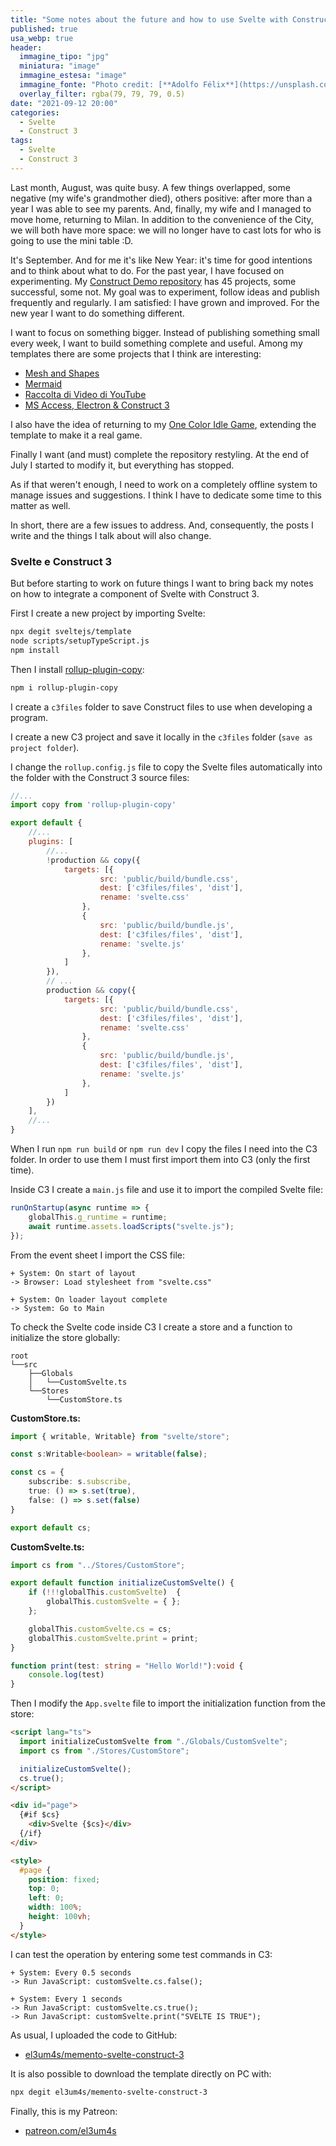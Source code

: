 ```yaml
---
title: "Some notes about the future and how to use Svelte with Construct 3 (English)"
published: true
usa_webp: true
header:
  immagine_tipo: "jpg"
  miniatura: "image"
  immagine_estesa: "image"
  immagine_fonte: "Photo credit: [**Adolfo Félix**](https://unsplash.com/@adolfofelix)"
  overlay_filter: rgba(79, 79, 79, 0.5)
date: "2021-09-12 20:00"
categories:
  - Svelte
  - Construct 3
tags:
  - Svelte
  - Construct 3
---
```


Last month, August, was quite busy. A few things overlapped, some negative (my wife's grandmother died), others positive: after more than a year I was able to see my parents. And, finally, my wife and I managed to move home, returning to Milan. In addition to the convenience of the City, we will both have more space: we will no longer have to cast lots for who is going to use the mini table :D.

It's September. And for me it's like New Year: it's time for good intentions and to think about what to do. For the past year, I have focused on experimenting. My [Construct Demo repository](https://github.com/el3um4s/construct-demo) has 45 projects, some successful, some not. My goal was to experiment, follow ideas and publish frequently and regularly. I am satisfied: I have grown and improved. For the new year I want to do something different.

I want to focus on something bigger. Instead of publishing something small every week, I want to build something complete and useful. Among my templates there are some projects that I think are interesting:

- [Mesh and Shapes](https://www.patreon.com/posts/47493518)
- [Mermaid](https://www.patreon.com/posts/uml-for-database-51059040)
- [Raccolta di Video di YouTube](https://www.patreon.com/posts/46901116)
- [MS Access, Electron & Construct 3](https://www.patreon.com/posts/ms-access-3-50472226)

I also have the idea of returning to my [One Color Idle Game](https://c3demo.stranianelli.com/template/005-one-color-idle-game), extending the template to make it a real game.

Finally I want (and must) complete the repository restyling. At the end of July I started to modify it, but everything has stopped.

As if that weren't enough, I need to work on a completely offline system to manage issues and suggestions. I think I have to dedicate some time to this matter as well.

In short, there are a few issues to address. And, consequently, the posts I write and the things I talk about will also change.

### Svelte e Construct 3

But before starting to work on future things I want to bring back my notes on how to integrate a component of Svelte with Construct 3.

First I create a new project by importing Svelte:

```bash
npx degit sveltejs/template
node scripts/setupTypeScript.js
npm install
```

Then I install [rollup-plugin-copy](https://www.npmjs.com/package/rollup-plugin-copy):

```bash
npm i rollup-plugin-copy
```

I create a `c3files` folder to save Construct files to use when developing a program.

I create a new C3 project and save it locally in the `c3files` folder (`save as project folder`).

I change the `rollup.config.js` file to copy the Svelte files automatically into the folder with the Construct 3 source files:

```js
//...
import copy from 'rollup-plugin-copy'

export default {
    //...
    plugins: [
        //...
        !production && copy({
			targets: [{
					src: 'public/build/bundle.css',
					dest: ['c3files/files', 'dist'],
					rename: 'svelte.css'
				},
				{
					src: 'public/build/bundle.js',
					dest: ['c3files/files', 'dist'],
					rename: 'svelte.js'
				},
			]
		}),
        // ...
        production && copy({
			targets: [{
					src: 'public/build/bundle.css',
					dest: ['c3files/files', 'dist'],
					rename: 'svelte.css'
				},
				{
					src: 'public/build/bundle.js',
					dest: ['c3files/files', 'dist'],
					rename: 'svelte.js'
				},
			]
		})
    ],
    //...
}
```

When I run `npm run build` or `npm run dev` I copy the files I need into the C3 folder. In order to use them I must first import them into C3 (only the first time).

Inside C3 I create a `main.js` file and use it to import the compiled Svelte file:

```js
runOnStartup(async runtime => {
	globalThis.g_runtime = runtime;
	await runtime.assets.loadScripts("svelte.js");
});
```

From the event sheet I import the CSS file:

```
+ System: On start of layout
-> Browser: Load stylesheet from "svelte.css"

+ System: On loader layout complete
-> System: Go to Main
```

To check the Svelte code inside C3 I create a store and a function to initialize the store globally:

```
root
└──src
    ├──Globals
    │   └──CustomSvelte.ts
    └──Stores
        └──CustomStore.ts
```

**CustomStore.ts:**

```ts
import { writable, Writable} from "svelte/store";

const s:Writable<boolean> = writable(false);

const cs = {
    subscribe: s.subscribe,
    true: () => s.set(true),
    false: () => s.set(false)
}

export default cs;
```

**CustomSvelte.ts:**

```ts
import cs from "../Stores/CustomStore";

export default function initializeCustomSvelte() {
    if (!!!globalThis.customSvelte)  { 
        globalThis.customSvelte = { };
    };

    globalThis.customSvelte.cs = cs;
    globalThis.customSvelte.print = print;
}

function print(test: string = "Hello World!"):void {
    console.log(test)
}
```

Then I modify the `App.svelte` file to import the initialization function from the store:

```html
<script lang="ts">
  import initializeCustomSvelte from "./Globals/CustomSvelte";
  import cs from "./Stores/CustomStore";

  initializeCustomSvelte();
  cs.true();
</script>

<div id="page">
  {#if $cs}
    <div>Svelte {$cs}</div>
  {/if}
</div>

<style>
  #page {
    position: fixed;
    top: 0;
    left: 0;
    width: 100%;
    height: 100vh;
  }
</style>
```

I can test the operation by entering some test commands in C3:

```
+ System: Every 0.5 seconds
-> Run JavaScript: customSvelte.cs.false();

+ System: Every 1 seconds
-> Run JavaScript: customSvelte.cs.true();
-> Run JavaScript: customSvelte.print("SVELTE IS TRUE");
```

As usual, I uploaded the code to GitHub: 
- [el3um4s/memento-svelte-construct-3](https://github.com/el3um4s/memento-svelte-construct-3)

It is also possible to download the template directly on PC with:

```bash
npx degit el3um4s/memento-svelte-construct-3
```

Finally, this is my Patreon:
- [patreon.com/el3um4s](https://patreon.com/el3um4s)